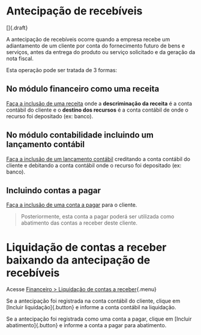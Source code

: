 # Antecipação de recebíveis

[]{.draft}

A antecipação de recebíveis ocorre quando a empresa recebe um adiantamento de um cliente por conta do fornecimento futuro de bens e serviços, antes da entrega do produto ou serviço solicitado e da geração da nota fiscal.

Esta operação pode ser tratada de 3 formas:

## No módulo financeiro como uma receita

[Faça a inclusão de uma receita](revenueOpCreate) onde a **descriminação da receita** é a conta contábil do cliente e o **destino dos recursos** é a conta contábil de onde o recurso foi depositado (ex: banco).

## No módulo contabilidade incluindo um lançamento contábil

[Faça a inclusão de um lançamento contábil](/accounting/journalEntryOpCreate) creditando a conta contábil do cliente e debitando a conta contábil onde o recurso foi depositado (ex: banco).

## Incluindo contas a pagar

[Faça a inclusão de uma conta a pagar](payable-edit) para o cliente.

> Posteriormente, esta conta a pagar poderá ser utilizada como abatimento das contas a receber deste cliente.

# Liquidação de contas a receber baixando da antecipação de recebíveis

Acesse [Financeiro > Liquidação de contas a receber](receivableOpSettle){.menu}

Se a antecipação foi registrada na conta contábil do cliente, clique em [Incluir liquidação]{.button} e informe a conta contábil na liquidação.

Se a antecipação foi registrada como uma conta a pagar, clique em [Incluir abatimento]{.button} e informe a conta a pagar para abatimento.
